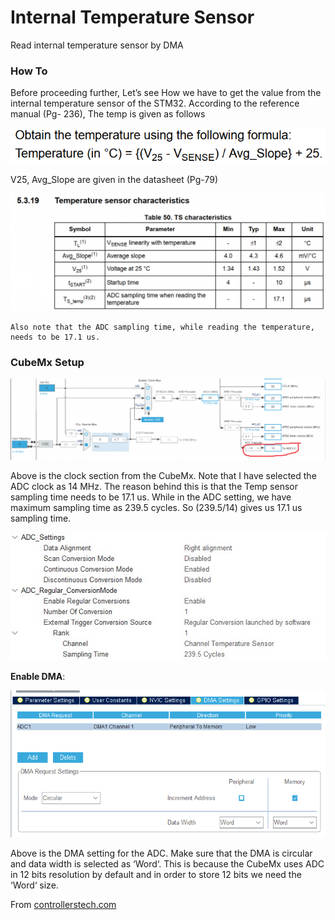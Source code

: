 # Internal Temperature Sensor
Read internal temperature sensor by DMA

### How To
Before proceeding further, Let’s see How we have to get the value from the internal temperature sensor of the STM32. According to the reference manual (Pg- 236), The temp is given as follows

![](./img/temp-1.png)

V25, Avg_Slope are given in the datasheet (Pg-79)

![](./img/temp-2-1024x381.png)

```
Also note that the ADC sampling time, while reading the temperature, needs to be 17.1 us.
```

### CubeMx Setup

![](./img/cube55-4-1024x263.png)

Above is the clock section from the CubeMx. Note that I have selected the ADC clock as 14 MHz. The reason behind this is that the Temp sensor sampling time needs to be 17.1 us. While in the ADC setting, we have maximum sampling time as 239.5 cycles. So (239.5/14) gives us 17.1 us sampling time.

![](./img/cube-55-1-1.jpg)

**Enable DMA**:

![](./img/cube55-2.png)

Above is the DMA setting for the ADC. Make sure that the DMA is circular and data width is selected as ‘Word‘. This is because the CubeMx uses ADC in 12 bits resolution by default and in order to store 12 bits we need the ‘Word‘ size.

From [controllerstech.com](https://controllerstech.com/stm32-adc-multiple-channels-updated-method/)
